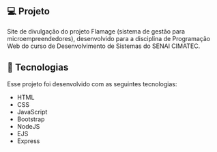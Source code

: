 ## 💻 Projeto
Site de divulgação do projeto Flamage (sistema de gestão para microempreendedores), desenvolvido para a disciplina de Programação Web do curso de Desenvolvimento de Sistemas do SENAI CIMATEC.

## 🚀 Tecnologias
Esse projeto foi desenvolvido com as seguintes tecnologias:

- HTML
- CSS
- JavaScript
- Bootstrap
- NodeJS
- EJS
- Express
